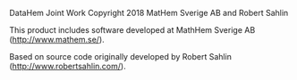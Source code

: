 DataHem
Joint Work Copyright 2018 MatHem Sverige AB and Robert Sahlin

This product includes software developed at
MathHem Sverige AB (http://www.mathem.se/).

Based on source code originally developed by
Robert Sahlin (http://www.robertsahlin.com/).